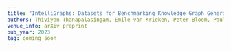 ```yaml
---
title: "IntelliGraphs: Datasets for Benchmarking Knowledge Graph Generation"
authors: Thiviyan Thanapalasingam, Emile van Krieken, Peter Bloem, Paul Groth
venue_info: arXiv preprint
pub_year: 2023
tag: coming soon
---
```

